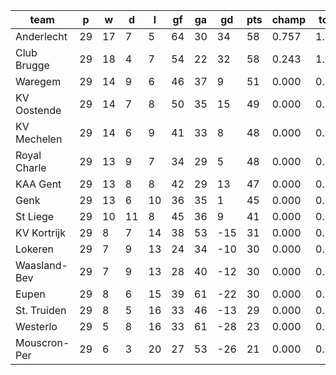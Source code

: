 |     team     | p  | w  | d  | l  | gf | ga | gd  | pts | champ | top2  | top3  | top4  |  5-7  | bot4  | bot3  | bot2  |
|--------------|----|----|----|----|----|----|-----|-----|-------|-------|-------|-------|-------|-------|-------|-------|
| Anderlecht   | 29 | 17 |  7 |  5 | 64 | 30 |  34 |  58 | 0.757 | 1.000 | 1.000 | 1.000 | 0.000 | 0.000 | 0.000 | 0.000|
| Club Brugge  | 29 | 18 |  4 |  7 | 54 | 22 |  32 |  58 | 0.243 | 1.000 | 1.000 | 1.000 | 0.000 | 0.000 | 0.000 | 0.000|
| Waregem      | 29 | 14 |  9 |  6 | 46 | 37 |   9 |  51 | 0.000 | 0.000 | 0.767 | 0.971 | 0.029 | 0.000 | 0.000 | 0.000|
| KV Oostende  | 29 | 14 |  7 |  8 | 50 | 35 |  15 |  49 | 0.000 | 0.000 | 0.169 | 0.479 | 0.521 | 0.000 | 0.000 | 0.000|
| KV Mechelen  | 29 | 14 |  6 |  9 | 41 | 33 |   8 |  48 | 0.000 | 0.000 | 0.055 | 0.183 | 0.815 | 0.000 | 0.000 | 0.000|
| Royal Charle | 29 | 13 |  9 |  7 | 34 | 29 |   5 |  48 | 0.000 | 0.000 | 0.010 | 0.183 | 0.771 | 0.000 | 0.000 | 0.000|
| KAA Gent     | 29 | 13 |  8 |  8 | 42 | 29 |  13 |  47 | 0.000 | 0.000 | 0.000 | 0.185 | 0.719 | 0.000 | 0.000 | 0.000|
| Genk         | 29 | 13 |  6 | 10 | 36 | 35 |   1 |  45 | 0.000 | 0.000 | 0.000 | 0.000 | 0.146 | 0.000 | 0.000 | 0.000|
| St Liege     | 29 | 10 | 11 |  8 | 45 | 36 |   9 |  41 | 0.000 | 0.000 | 0.000 | 0.000 | 0.000 | 0.000 | 0.000 | 0.000|
| KV Kortrijk  | 29 |  8 |  7 | 14 | 38 | 53 | -15 |  31 | 0.000 | 0.000 | 0.000 | 0.000 | 0.000 | 0.041 | 0.003 | 0.000|
| Lokeren      | 29 |  7 |  9 | 13 | 24 | 34 | -10 |  30 | 0.000 | 0.000 | 0.000 | 0.000 | 0.000 | 0.126 | 0.012 | 0.000|
| Waasland-Bev | 29 |  7 |  9 | 13 | 28 | 40 | -12 |  30 | 0.000 | 0.000 | 0.000 | 0.000 | 0.000 | 0.552 | 0.157 | 0.000|
| Eupen        | 29 |  8 |  6 | 15 | 39 | 61 | -22 |  30 | 0.000 | 0.000 | 0.000 | 0.000 | 0.000 | 0.497 | 0.169 | 0.000|
| St. Truiden  | 29 |  8 |  5 | 16 | 33 | 46 | -13 |  29 | 0.000 | 0.000 | 0.000 | 0.000 | 0.000 | 0.785 | 0.659 | 0.000|
| Westerlo     | 29 |  5 |  8 | 16 | 33 | 61 | -28 |  23 | 0.000 | 0.000 | 0.000 | 0.000 | 0.000 | 1.000 | 1.000 | 1.000|
| Mouscron-Per | 29 |  6 |  3 | 20 | 27 | 53 | -26 |  21 | 0.000 | 0.000 | 0.000 | 0.000 | 0.000 | 1.000 | 1.000 | 1.000|
